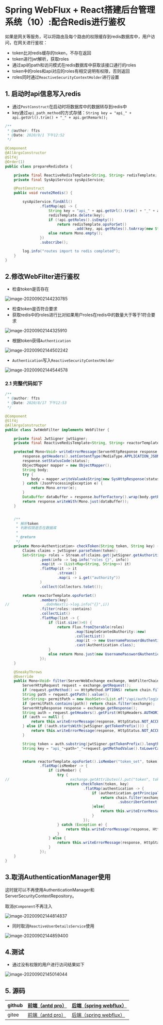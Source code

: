 # Spring WebFlux + React搭建后台管理系统（10）:配合Redis进行鉴权

如果是网关等服务，可以将路由及每个路由的权限缓存到redis数据库中，用户访问，在网关进行鉴权：

+ token比对redis缓存的token，不存在返回
+ token进行jwt解析，获取roles
+ 通过api的path和访问模式在redis数据库中获取该接口通行的roles
+ token中的roles和api对应的roles有相交说明有权限，否则返回
+ roles同时通过`ReactiveSecurityContextHolder`进行设置



## 1. 启动时api信息写入redis

+ 通过`PostConstruct`在启动时将数据库中的数据转存到redis中
+ key通过`api_path_method`的方式存储：`String key = "api_" + api.getUrl().trim() + "_" + api.getRemark();`

```java
/**
 * @author: ffzs
 * @Date: 2020/9/1 下午12:52
 */

@Component
@AllArgsConstructor
@Slf4j
@Order(1)
public class prepareRedisData {

    private final ReactiveRedisTemplate<String, String> redisTemplate;
    private final SysApiService sysApiService;

    @PostConstruct
    public void route2Redis() {

        sysApiService.findAll()
                .flatMap(api -> {
                    String key = "api_" + api.getUrl().trim() + "_" + api.getRemark();
                    redisTemplate.delete(key);
                    if (!api.getRoles().isEmpty())
                        return redisTemplate.opsForSet()
                                .add(key, api.getRoles().toArray(new String[0]));
                    else return Mono.empty();
                })
                .subscribe();

        log.info("routes import to redis completed");
    }
}
```

## 2.修改WebFilter进行鉴权

+ 检查token是否存在

![image-20200902144230785](README.assets/image-20200902144230785.png)

+ 检查token是否符合要求
+ 获取redis中的roles进行比对如果用户roles在redis中的数量大于等于1符合要求

![image-20200902144325910](README.assets/image-20200902144325910.png)

+ 根据token获得`Authentication`

![image-20200902144502242](README.assets/image-20200902144502242.png)

+ `Authentication`写入`ReactiveSecurityContextHolder`

![image-20200902144544578](README.assets/image-20200902144544578.png)

### 2.1 完整代码如下

```java
/**
 * @author: ffzs
 * @Date: 2020/8/17 下午12:53
 */

@Component
@Slf4j
@AllArgsConstructor
public class JwtWebFilter implements WebFilter {

    private final JwtSigner jwtSigner;
    private final ReactiveRedisTemplate<String, String> reactorTemplate;

    protected Mono<Void> writeErrorMessage(ServerHttpResponse response, HttpStatus status, String msg) {
        response.getHeaders().setContentType(MediaType.APPLICATION_JSON);
        response.setStatusCode(status);
        ObjectMapper mapper = new ObjectMapper();
        String body;
        try {
            body = mapper.writeValueAsString(new SysHttpResponse(status.value(), msg, null));
        } catch (JsonProcessingException e) {
            return Mono.error(e);
        }
        DataBuffer dataBuffer = response.bufferFactory().wrap(body.getBytes(StandardCharsets.UTF_8));
        return response.writeWith(Mono.just(dataBuffer));
    }


    /**
     * 解析token
     * 判断权限是否在数据库
     *
     * @return
     */
    private Mono<Authentication> checkToken(String token, String key) {
        Claims claims = jwtSigner.parseToken(token);
        Set<String> roles = Stream.of(claims.get(jwtSigner.getAuthoritiesTag()))
                .peek(info -> log.info("roles {}", info))
                .map(it -> (List<Map<String, String>>) it)
                .flatMap(it -> it
                        .stream()
                        .map(i -> i.get("authority"))
                )
                .collect(Collectors.toSet());

        return reactorTemplate.opsForSet()
                .members(key)
//                .doOnNext(i->log.info("{}",i))
                .filter(roles::contains)
                .collectList()
                .flatMap(list -> {
                    if (list.size()>0) {
                        return Flux.fromIterable(roles)
                                .map(SimpleGrantedAuthority::new)
                                .collectList()
                                .map(it -> new UsernamePasswordAuthenticationToken(claims.getSubject(), null, it))
                                .cast(Authentication.class);
                    }
                    else return Mono.just(new UsernamePasswordAuthenticationToken(null, null));
                });
    }

    @SneakyThrows
    @Override
    public Mono<Void> filter(ServerWebExchange exchange, WebFilterChain chain) {
        ServerHttpRequest request = exchange.getRequest();
        if (request.getMethod() == HttpMethod.OPTIONS) return chain.filter(exchange);
        String path = request.getPath().value();
        Set<String> permitPath = new HashSet<>(List.of("/api/auth/login", "/api/auth/logout"));
        if (permitPath.contains(path)) return chain.filter(exchange);
        ServerHttpResponse response = exchange.getResponse();
        String auth = request.getHeaders().getFirst(HttpHeaders.AUTHORIZATION);
        if (auth == null) {
            return this.writeErrorMessage(response, HttpStatus.NOT_ACCEPTABLE, "没有携带token");
        } else if (!auth.startsWith(jwtSigner.getTokenPrefix())) {
            return this.writeErrorMessage(response, HttpStatus.NOT_ACCEPTABLE, "token 没有以" + jwtSigner.getTokenPrefix() + "开始");
        }

        String token = auth.substring(jwtSigner.getTokenPrefix().length());
        String key = "api_"+path+"_"+request.getMethodValue().toLowerCase();


        return reactorTemplate.opsForSet().isMember("token_set", token)
                .flatMap(isMember -> {
                    if (isMember) {
                        try {
//                            exchange.getAttributes().put("token", token);
                            return checkToken(token, key)
                                    .flatMap(authentication -> {
                                        if (authentication.getPrincipal() != null) {
                                            return chain.filter(exchange)
                                                    .subscriberContext(ReactiveSecurityContextHolder.withAuthentication(authentication));
                                        }else{
                                            return this.writeErrorMessage(response, HttpStatus.INTERNAL_SERVER_ERROR, "访问解析成功，但是么有权限");
                                        }
                                    });
                        } catch (Exception e) {
                            return this.writeErrorMessage(response, HttpStatus.INTERNAL_SERVER_ERROR, e.getMessage());
                        }
                    } else {
                        return this.writeErrorMessage(response, HttpStatus.UNAUTHORIZED, "非法token，没有发布过该token，或已经删除");
                    }
                });
    }
}
```

## 3.取消AuthenticationManager使用

这时就可以不再使用AuthenticationManager和ServerSecurityContextRepository。

取消`@Component`不再注入

![image-20200902144814837](README.assets/image-20200902144814837.png)



+ 同时取消`ReactiveUserDetailsService`使用

![image-20200902144859400](README.assets/image-20200902144859400.png)

## 4.测试

+ 通过没有权限的用户进行访问结果如下

![image-20200902145014044](README.assets/image-20200902145014044.png)

## 5. 源码

| github | [前端（antd pro）](https://github.com/ffzs/System_app_antdpro_fore-end) | [后端（spring webflux）](https://github.com/ffzs/System_app_webflux_react) |
| ------ | ------------------------------------------------------------ | ------------------------------------------------------------ |
| gitee  | [前端（antd pro）](https://gitee.com/ffzs/System_app_antdpro_fore-end) | [后端（spring webflux）](https://gitee.com/ffzs/System_app_webflux_react) |

